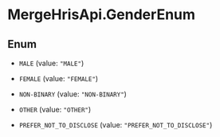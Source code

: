 # MergeHrisApi.GenderEnum

## Enum


* `MALE` (value: `"MALE"`)

* `FEMALE` (value: `"FEMALE"`)

* `NON-BINARY` (value: `"NON-BINARY"`)

* `OTHER` (value: `"OTHER"`)

* `PREFER_NOT_TO_DISCLOSE` (value: `"PREFER_NOT_TO_DISCLOSE"`)


